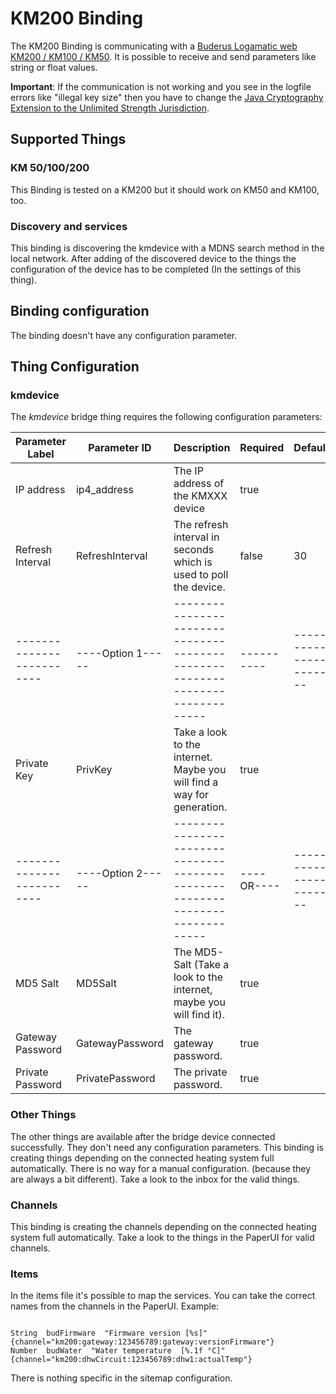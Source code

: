 # KM200 Binding

The KM200 Binding is communicating with a [Buderus Logamatic web KM200 / KM100 / KM50](https://www.buderus.de/de/produkte/catalogue/alle-produkte/7719_gateway-logamatic-web-km200-km100-km50).
It is possible to receive and send parameters like string or float values.

**Important**: If the communication is not working and you see in the logfile errors like "illegal key size" then you have to change the [Java Cryptography Extension to the Unlimited Strength Jurisdiction](http://www.oracle.com/technetwork/java/javase/downloads/jce8-download-2133166.html). 

## Supported Things

### KM 50/100/200

This Binding is tested on a KM200 but it should work on KM50 and KM100, too.

### Discovery and services

This binding is discovering the kmdevice with a MDNS search method in the local network. After adding of the discovered device to the things the configuration of the device has to be completed (In the settings of this thing). 

## Binding configuration

The binding doesn't have any configuration parameter.

## Thing Configuration

### kmdevice

The *kmdevice* bridge thing requires the following configuration parameters:

| Parameter Label         | Parameter ID    | Description                                                                 | Required | Default              | Example                                                          |
|-------------------------|-----------------|-----------------------------------------------------------------------------|----------|----------------------|------------------------------------------------------------------|
| IP address              | ip4_address     | The IP address of the KMXXX device                                          | true     |                      | 192.168.1.10                                                     |
| Refresh Interval        | RefreshInterval | The refresh interval in seconds which is used to poll the device.           | false    |    30                | 30                                                               |
|-------------------------|----Option 1-----|-----------------------------------------------------------------------------|----------|----------------------|------------------------------------------------------------------|
| Private Key             | PrivKey         | Take a look to the internet. Maybe you will find a way for generation.      | true     |                      | 0000FFFFEEEEDDDDCCCCBBBBAAAA999988887777666655554444333322221111 |
|-------------------------|----Option 2-----|-----------------------------------------------------------------------------|----OR----|----------------------|------------------------------------------------------------------|
| MD5 Salt                | MD5Salt         | The MD5-Salt (Take a look to the internet, maybe you will find it).         | true     |                      | 111122223333444455556666777788889999aaaabbbbccccddddeeeeffff0000 |
| Gateway Password        | GatewayPassword | The gateway password.                                                       | true     |                      | AAAABBBBCCCCDDDD                                                 |
| Private Password        | PrivatePassword | The private password.                                                       | true     |                      | MYPASSWORD                                                       |


### Other Things

The other things are available after the bridge device connected successfully. They don't need any configuration parameters.
This binding is creating things depending on the connected heating system full automatically.
There is no way for a manual configuration. (because they are always a bit different). Take a look to the inbox for the valid things.

### Channels

This binding is creating the channels depending on the connected heating system full automatically.  Take a look to the things in the PaperUI for valid channels.

### Items
In the items file it's possible to map the services. You can take the correct names from the channels in the PaperUI.
Example:

```

String  budFirmware  "Firmware version [%s]"        {channel="km200:gateway:123456789:gateway:versionFirmware"}
Number  budWater  "Water temperature  [%.1f °C]"    {channel="km200:dhwCircuit:123456789:dhw1:actualTemp"}
```

There is nothing specific in the sitemap configuration.
